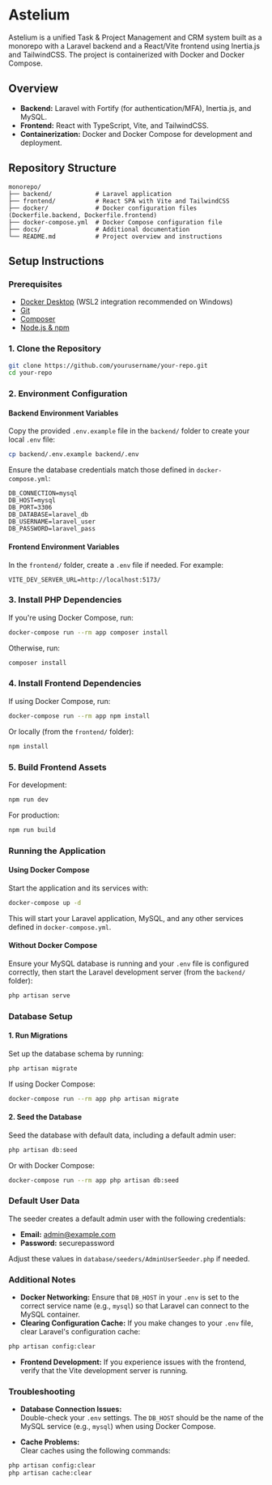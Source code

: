# Astelium

Astelium is a unified Task & Project Management and CRM system built as a monorepo with a Laravel backend and a React/Vite frontend using Inertia.js and TailwindCSS. The project is containerized with Docker and Docker Compose.

## Overview

- **Backend:** Laravel with Fortify (for authentication/MFA), Inertia.js, and MySQL.
- **Frontend:** React with TypeScript, Vite, and TailwindCSS.
- **Containerization:** Docker and Docker Compose for development and deployment.

## Repository Structure

```
monorepo/
├── backend/            # Laravel application
├── frontend/           # React SPA with Vite and TailwindCSS
├── docker/             # Docker configuration files (Dockerfile.backend, Dockerfile.frontend)
├── docker-compose.yml  # Docker Compose configuration file
├── docs/               # Additional documentation
└── README.md           # Project overview and instructions
```

## Setup Instructions

### Prerequisites

- [Docker Desktop](https://www.docker.com/products/docker-desktop) (WSL2 integration recommended on Windows)
- [Git](https://git-scm.com/)
- [Composer](https://getcomposer.org/)
- [Node.js & npm](https://nodejs.org/)

### 1. Clone the Repository

```bash
git clone https://github.com/yourusername/your-repo.git
cd your-repo
```

### 2. Environment Configuration

#### Backend Environment Variables

Copy the provided `.env.example` file in the `backend/` folder to create your local `.env` file:

```bash
cp backend/.env.example backend/.env
```

Ensure the database credentials match those defined in `docker-compose.yml`:

```dotenv
DB_CONNECTION=mysql
DB_HOST=mysql
DB_PORT=3306
DB_DATABASE=laravel_db
DB_USERNAME=laravel_user
DB_PASSWORD=laravel_pass
```

#### Frontend Environment Variables

In the `frontend/` folder, create a `.env` file if needed. For example:

```dotenv
VITE_DEV_SERVER_URL=http://localhost:5173/
```

### 3. Install PHP Dependencies

If you're using Docker Compose, run:

```bash
docker-compose run --rm app composer install
```

Otherwise, run:

```bash
composer install
```

### 4. Install Frontend Dependencies

If using Docker Compose, run:

```bash
docker-compose run --rm app npm install
```

Or locally (from the `frontend/` folder):

```bash
npm install
```

### 5. Build Frontend Assets

For development:

```bash
npm run dev
```

For production:

```bash
npm run build
```

### Running the Application

#### Using Docker Compose

Start the application and its services with:

```bash
docker-compose up -d
```

This will start your Laravel application, MySQL, and any other services defined in `docker-compose.yml`.

#### Without Docker Compose

Ensure your MySQL database is running and your `.env` file is configured correctly, then start the Laravel development server (from the `backend/` folder):

```bash
php artisan serve
```

### Database Setup

#### 1. Run Migrations

Set up the database schema by running:

```bash
php artisan migrate
```

If using Docker Compose:

```bash
docker-compose run --rm app php artisan migrate
```

#### 2. Seed the Database

Seed the database with default data, including a default admin user:

```bash
php artisan db:seed
```

Or with Docker Compose:

```bash
docker-compose run --rm app php artisan db:seed
```

### Default User Data

The seeder creates a default admin user with the following credentials:

- **Email:** admin@example.com
- **Password:** securepassword

Adjust these values in `database/seeders/AdminUserSeeder.php` if needed.

### Additional Notes

- **Docker Networking:** Ensure that `DB_HOST` in your `.env` is set to the correct service name (e.g., `mysql`) so that Laravel can connect to the MySQL container.
- **Clearing Configuration Cache:** If you make changes to your `.env` file, clear Laravel's configuration cache:

```bash
php artisan config:clear
```

- **Frontend Development:** If you experience issues with the frontend, verify that the Vite development server is running.

### Troubleshooting

- **Database Connection Issues:**  
  Double-check your `.env` settings. The `DB_HOST` should be the name of the MySQL service (e.g., `mysql`) when using Docker Compose.

- **Cache Problems:**  
  Clear caches using the following commands:

```bash
php artisan config:clear
php artisan cache:clear
```
